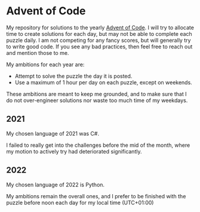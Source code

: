 # Advent of Code

My repository for solutions to the yearly [Advent of Code](https://adventofcode.com/).
I will try to allocate time to create solutions for each day, but may
not be able to complete each puzzle daily. I am not competing for any
fancy scores, but will generally try to write good code. If you see
any bad practices, then feel free to reach out and mention those to me.

My ambitions for each year are:

- Attempt to solve the puzzle the day it is posted.
- Use a maximum of 1 hour per day on each puzzle, except on weekends.

These ambitions are meant to keep me grounded, and to make sure that I
do not over-engineer solutions nor waste too much time of my weekdays.

## 2021

My chosen language of 2021 was C#.

I failed to really get into the challenges before the mid of the month,
where my motion to actively try had deteriorated significantly.

## 2022

My chosen language of 2022 is Python.

My ambitions remain the overall ones, and I prefer to be finished with the puzzle before noon each day for my local time (UTC+01:00)
